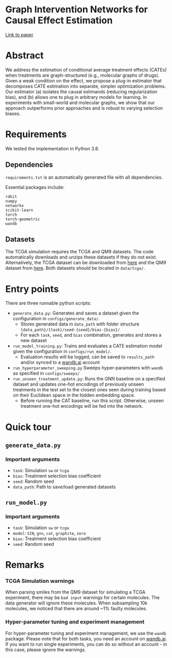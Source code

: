 # Graph Intervention Networks for Causal Effect Estimation

[Link to paper](https://arxiv.org/abs/2106.01939)

# Abstract

We address the estimation of conditional average treatment effects (CATEs) when treatments are graph-structured (e.g.,
molecular graphs of drugs). Given a weak condition on the effect, we propose a plug-in estimator that decomposes CATE
estimation into separate, simpler optimization problems. Our estimator (a) isolates the causal estimands (reducing
regularization bias), and (b) allows one to plug in arbitrary models for learning. In experiments with small-world and
molecular graphs, we show that our approach outperforms prior approaches and is robust to varying selection biases.

# Requirements

We tested the implementation in Python 3.8.

## Dependencies

`requirements.txt` is an automatically generated file with all dependencies.

Essential packages include:

```
rdkit
numpy
networkx
scikit-learn
torch
torch-geometric
wandb
```

## Datasets

The TCGA simulation requires the TCGA and QM9 datasets. The code automatically downloads and unzips these datasets if
they do not exist. Alternatively, the TCGA dataset can be downloaded
from [here](https://drive.google.com/file/d/1P-smWytRNuQFjqR403IkJb17CXU6JOM7/view?usp=sharing) and the QM9 dataset
from [here](http://deepchem.io.s3-website-us-west-1.amazonaws.com/datasets/gdb9.tar.gz). Both datasets should be located
in `data/tcga/`.

# Entry points

There are three runnable python scripts:

* `generate_data.py`: Generates and saves a dataset given the configuration in `configs/generate_data/`.
    * Stores generated data in `data_path` with folder structure `{data_path}/{task}/seed-{seed}/bias-{bias}/`
    * For each `task`, `seed`, and `bias` combination, generates and stores a new dataset
* `run_model_training.py`: Trains and evaluates a CATE estimation model given the configuration in `configs/run_model/`.
    * Evaluation results will be logged, can be saved to `results_path` and/or synced to a [wandb.ai](https://wandb.ai/)
      account
* `run_hyperparameter_sweeping.py` Sweeps hyper-parameters with `wandb` as specified in `configs/sweeps/`
* `run_unseen_treatment_update.py`: Runs the GNN baseline on a specified dataset and updates one-hot encodings of previously
  unseen treatments in the test set to the closest ones seen during training based on their Euclidean space in the
  hidden embedding space.
    * Before running the CAT baseline, run this script. Otherwise, unseen treatment one-hot encodings will be fed into
      the network.

# Quick tour

## `generate_data.py`

### Important arguments

* `task`: Simulation `sw` or `tcga`
* `bias`: Treatment selection bias coefficient
* `seed`: Random seed
* `data_path`: Path to save/load generated datasets

## `run_model.py`

### Important arguments

* `task`: Simulation `sw` or `tcga`
* `model`: `SIN`, `gnn`, `cat`, `graphite`, `zero`
* `bias`: Treatment selection bias coefficient
* `seed`: Random seed

# Remarks

### TCGA Simulation warnings

When parsing smiles from the QM9 dataset for simulating a TCGA experiment, there may be `bad input` warnings for certain
molecules. The data generator will ignore these molecules. When subsampling 10k molecules, we noticed that there are
around ~1% faulty molecules.

### Hyper-parameter tuning and experiment management

For hyper-parameter tuning and experiment management, we use the `wandb` package. Please note that for both tasks, you
need an account on [wandb.ai](https://wandb.ai/). If you want to run single experiments, you can do so without an
account - in this case, please ignore the warnings. 